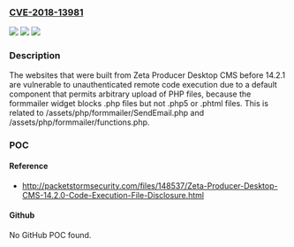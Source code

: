 ### [CVE-2018-13981](https://cve.mitre.org/cgi-bin/cvename.cgi?name=CVE-2018-13981)
![](https://img.shields.io/static/v1?label=Product&message=n%2Fa&color=blue)
![](https://img.shields.io/static/v1?label=Version&message=n%2Fa&color=blue)
![](https://img.shields.io/static/v1?label=Vulnerability&message=n%2Fa&color=brighgreen)

### Description

The websites that were built from Zeta Producer Desktop CMS before 14.2.1 are vulnerable to unauthenticated remote code execution due to a default component that permits arbitrary upload of PHP files, because the formmailer widget blocks .php files but not .php5 or .phtml files. This is related to /assets/php/formmailer/SendEmail.php and /assets/php/formmailer/functions.php.

### POC

#### Reference
- http://packetstormsecurity.com/files/148537/Zeta-Producer-Desktop-CMS-14.2.0-Code-Execution-File-Disclosure.html

#### Github
No GitHub POC found.

